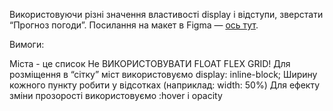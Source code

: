 Використовуючи різні значення властивості display і відступи, зверстати “Прогноз погоди”. Посилання на макет в Figma — [ось тут](https://www.figma.com/file/jOwCkDn0vbTi5e7AXa4dCk/Weather).

Вимоги:

Міста - це список
Не ВИКОРИСТОВУВАТИ FLOAT FLEX GRID!
Для розміщення в “сітку” міст використовуємо display: inline-block;
Ширину кожного пункту робити у відсотках (наприклад: width: 50%)
Для ефекту зміни прозорості використовуємо :hover і opacity